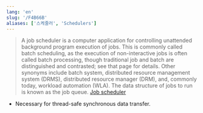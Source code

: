 ```yaml
---
lang: 'en'
slug: '/F4B66B'
aliases: ['스케줄러', 'Schedulers']
---
```


> A job scheduler is a computer application for controlling unattended background program execution of jobs. This is commonly called batch scheduling, as the execution of non-interactive jobs is often called batch processing, though traditional job and batch are distinguished and contrasted; see that page for details. Other synonyms include batch system, distributed resource management system (DRMS), distributed resource manager (DRM), and, commonly today, workload automation (WLA). The data structure of jobs to run is known as the job queue. [Job scheduler](https://en.wikipedia.org/wiki/Job_scheduler)

- Necessary for thread-safe synchronous data transfer.

<head>
  <html lang="en-US"/>
</head>
